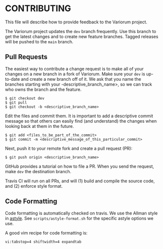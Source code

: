 CONTRIBUTING
============

This file will describe how to provide feedback to the Variorum project.

The Variorum project updates the `dev` branch frequently. Use this
branch to get the latest changes and to create new feature branches. Tagged
releases will be pushed to the `main` branch.


Pull Requests
-------------

The easiest way to contribute a change request is to make all of your changes on
a new branch in a fork of Variorum. Make sure your `dev` is up-to-date and
create a new branch off of it. We ask that you name the branches starting with
your <username>-descriptive_branch_name>, so we can track who owns the branch
and the feature.

    $ git checkout dev
    $ git pull
    $ git checkout -b <descriptive_branch_name>

Edit the files and commit them. It is important to add a descriptive commit
message so that others can easily find (and understand) the changes when
looking back at them in the future.

    $ git add <files_to_be_part_of_the_commit>
    $ git commit -m <descriptive_message_of_this_particular_commit>

Next, push it to your remote fork and create a pull request (PR):

    $ git push origin <descriptive_branch_name>

GitHub provides a tutorial on how to file a PR. When you send the request, make
`dev` the destination branch.

Travis CI will run on all PRs, and will (1) build and compile the source code,
and (2) enforce style format.


Code Formatting
---------------

Code formatting is automatically checked on travis. We use the Allman style in
[astyle](http://astyle.sourceforge.net/). See `scripts/astyle-format.sh` for
the specific astyle options we use.

A good vim recipe for code formatting is:

    vi:tabstop=4 shiftwidth=4 expandtab
